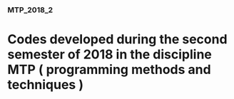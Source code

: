 ### MTP_2018_2
# Codes developed during the second semester of 2018 in the discipline MTP ( programming methods and techniques ) 

